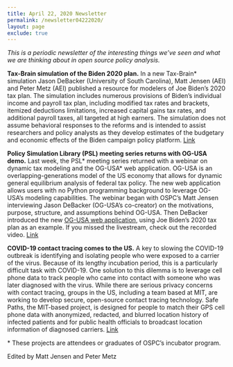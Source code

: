 ```yaml
---
title: April 22, 2020 Newsletter
permalink: /newsletter04222020/
layout: page
exclude: true
---
```

*This is a periodic newsletter of the interesting things we’ve seen and what we are thinking about in open source policy analysis.*

**Tax-Brain simulation of the Biden 2020 plan.** In a new Tax-Brain* simulation Jason DeBacker (University of South Carolina), Matt Jensen (AEI) and Peter Metz (AEI) published a resource for modelers of Joe Biden’s 2020 tax plan. The simulation includes numerous provisions of Biden’s individual income and payroll tax plan, including modified tax rates and brackets, itemized deductions limitations, increased capital gains tax rates, and additional payroll taxes, all targeted at high earners. The simulation does not assume behavioral responses to the reforms and is intended to assist researchers and policy analysts as they develop estimates of the budgetary and economic effects of the Biden campaign policy platform. [Link](https://compute.studio/PSLmodels/Tax-Brain/46307/)

**Policy Simulation Library (PSL) meeting series returns with OG-USA demo.** Last week, the PSL* meeting series returned with a webinar on dynamic tax modeling and the OG-USA* web application. OG-USA is an overlapping-generations model of the US economy that allows for dynamic general equilibrium analysis of federal tax policy. The new web application allows users with no Python programming background to leverage OG-USA’s modeling capabilities. The webinar began with OSPC’s Matt Jensen interviewing Jason DeBacker (OG-USA’s co-creator) on the motivations, purpose, structure, and assumptions behind OG-USA. Then DeBacker introduced the new [OG-USA web application](https://compute.studio/PSLmodels/OG-USA/), using Joe Biden’s 2020 tax plan as an example. If you missed the livestream, check out the recorded video. [Link](https://www.youtube.com/watch?v=mRCcJ-pD7R0&feature=emb_title)

**COVID-19 contact tracing comes to the US.** A key to slowing the COVID-19 outbreak is identifying and isolating people who were exposed to a carrier of the virus. Because of its lengthy incubation period, this is a particularly difficult task with COVID-19. One solution to this dilemma is to leverage cell phone data to track people who came into contact with someone who was later diagnosed with the virus. While there are serious privacy concerns with contact tracing, groups in the US, including a team based at MIT, are working to develop secure, open-source contact tracing technology. Safe Paths, the MIT-based project, is designed for people to match their GPS cell phone data with anonymized, redacted, and blurred location history of infected patients and for public health officials to broadcast location information of diagnosed carriers. [Link](https://www.media.mit.edu/projects/safepaths/overview/) 
  
<p>&ast; These projects are attendees or graduates of OSPC’s incubator program.</p>

Edited by Matt Jensen and Peter Metz

<br>

<script style="margin-left:-35px" src="//hello.aei.org/js/forms2/js/forms2.min.js"></script>
<form style="margin-left:-35px" id="mktoForm_1256"></form>
<script style="margin-left:-35px" >MktoForms2.loadForm("//app-sj19.marketo.com", "475-PBQ-971", 1256);</script>